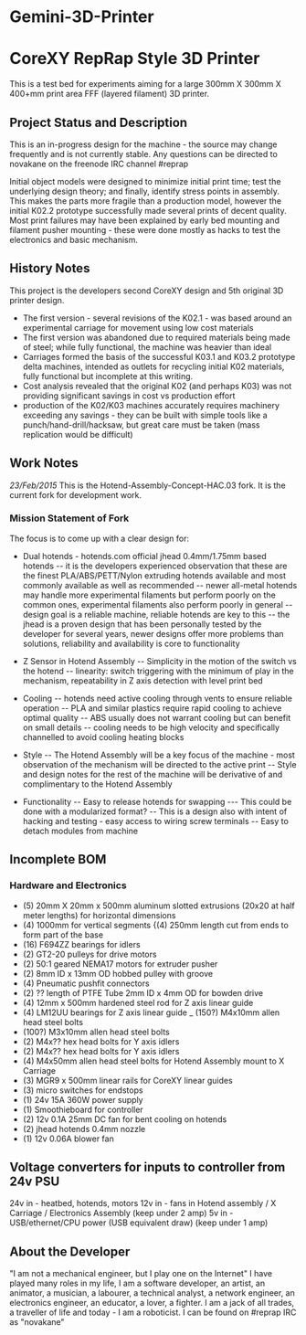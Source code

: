 # Gemini-3D-Printer
<h1>CoreXY RepRap Style 3D Printer</h1>

This is a test bed for experiments aiming for a large 300mm X 300mm X 400+mm print area FFF (layered filament) 3D printer.

<h2>Project Status and Description</h2>

This is an in-progress design for the machine - the source may change frequently and is not currently stable.
Any questions can be directed to novakane on the freenode IRC channel #reprap 

Initial object models were designed to minimize initial print time; test the underlying design theory; and finally, identify stress points in assembly.
This makes the parts more fragile than a production model, however the initial K02.2 prototype successfully made several prints of decent quality.
Most print failures may have been explained by early bed mounting and filament pusher mounting - these were done mostly as hacks to test the electronics and basic mechanism.

<h2>History Notes</h2>

This project is the developers second CoreXY design and 5th original 3D printer design.

- The first version - several revisions of the K02.1 - was based around an experimental carriage for movement using low cost materials
- The first version was abandoned due to required materials being made of steel; while fully functional, the machine was heavier than ideal
- Carriages formed the basis of the successful K03.1 and K03.2 prototype delta machines, intended as outlets for recycling initial K02 materials, fully functional but incomplete at this writing.
- Cost analysis revealed that the original K02 (and perhaps K03) was not providing significant savings in cost vs production effort 
- production of the K02/K03 machines accurately requires machinery exceeding any savings - they can be built with simple tools like a punch/hand-drill/hacksaw, but great care must be taken (mass replication would be difficult)

<h2>Work Notes</h2>

*23/Feb/2015* This is the Hotend-Assembly-Concept-HAC.03 fork. It is the current fork for development work.

<h3>Mission Statement of Fork</h3>

The focus is to come up with a clear design for:

- Dual hotends - hotends.com official jhead 0.4mm/1.75mm based hotends 
-- it is the developers experienced observation that these are the finest PLA/ABS/PETT/Nylon extruding hotends available and most commonly available as well as recommended
-- newer all-metal hotends may handle more experimental filaments but perform poorly on the common ones, experimental filaments also perform poorly in general
-- design goal is a reliable machine, reliable hotends are key to this
-- the jhead is a proven design that has been personally tested by the developer for several years, newer designs offer more problems than solutions, reliability and availability is core to functionality

- Z Sensor in Hotend Assembly
-- Simplicity in the motion of the switch vs the hotend
-- linearity: switch triggering with the minimum of play in the mechanism, repeatability in Z axis detection with level print bed

- Cooling
-- hotends need active cooling through vents to ensure reliable operation
-- PLA and similar plastics require rapid cooling to achieve optimal quality
-- ABS usually does not warrant cooling but can benefit on small details
-- cooling needs to be high velocity and specifically channelled to avoid cooling heating blocks

- Style
-- The Hotend Assembly will be a key focus of the machine - most observation of the mechanism will be directed to the active print
-- Style and design notes for the rest of the machine will be derivative of and complimentary to the Hotend Assembly

- Functionality
-- Easy to release hotends for swapping
--- This could be done with a modularized format?
-- This is a design also with intent of hacking and testing - easy access to wiring screw terminals
-- Easy to detach modules from machine


<h2>Incomplete BOM</h2>

<h3>Hardware and Electronics</h3>

- (5) 20mm X 20mm x 500mm aluminum slotted extrusions (20x20 at half meter lengths) for horizontal dimensions
- (4) 1000mm for vertical segments {(4) 250mm length cut from ends to form part of the base
- (16) F694ZZ bearings for idlers
- (2) GT2-20 pulleys for drive motors
- (2) 50:1 geared NEMA17 motors for extruder pusher
- (2) 8mm ID x 13mm OD hobbed pulley with groove
- (4) Pneumatic pushfit connectors
- (2) ?? length of PTFE Tube 2mm ID x 4mm OD for bowden drive
- (4) 12mm x 500mm hardened steel rod for Z axis linear guide
- (4) LM12UU bearings for Z axis linear guide
_ (150?) M4x10mm allen head steel bolts
- (100?) M3x10mm allen head steel bolts
- (2) M4x?? hex head bolts for Y axis idlers
- (2) M4x?? hex head bolts for Y axis idlers
- (4) M4x50mm allen head steel bolts for Hotend Assembly mount to X Carriage
- (3) MGR9 x 500mm linear rails for CoreXY linear guides
- (3) micro switches for endstops
- (1) 24v 15A 360W power supply
- (1) Smoothieboard for controller
- (2) 12v 0.1A 25mm DC fan for bent cooling on hotends
- (2) jhead hotends 0.4mm nozzle
- (1) 12v 0.06A blower fan

<h2>Voltage converters for inputs to controller from 24v PSU</h2>

24v in - heatbed, hotends, motors
12v in - fans in Hotend assembly / X Carriage / Electronics Assembly (keep under 2 amp)
5v  in - USB/ethernet/CPU power (USB equivalent draw) (keep under 1 amp)

<h2>About the Developer</h2>

"I am not a mechanical engineer, but I play one on the Internet"
I have played many roles in my life, I am a software developer, an artist, an animator, a musician, a labourer, a technical analyst, a network engineer, an electronics engineer, an educator, a lover, a fighter.
I am a jack of all trades, a traveller of life and today - I am a roboticist.
I can be found on #reprap IRC as "novakane"